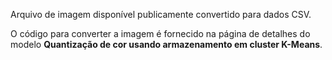 Arquivo de imagem disponível publicamente convertido para dados CSV.<p> </p>O código para converter a imagem é fornecido na página de detalhes do modelo <strong>Quantização de cor usando armazenamento em cluster K-Means</strong>.

<!---HONumber=July15_HO4-->